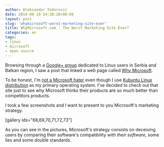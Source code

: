 ```yaml
---
author: Aleksandar Todorović
date: 2014-08-10 14:38:28+00:00
layout: post
slug: 'whymicrosoft-worst-marketing-site-ever'
title: WhyMicrosoft.com - The Worst Marketing Site Ever?
categories: en
tags:
- linux
- microsoft
- open source
---
```


Browsing through a [Google+ group](https://plus.google.com/u/0/communities/109586015108702871702) dedicated to Linux users in Serbia and Balkan region, I saw a post that linked a web page called [Why Microsoft](http://www.whymicrosoft.com/).

To be honest, I'm [not a Microsoft hater](http://aleksandartodorovic.wordpress.com/2014/08/05/confession-microsoft-is-not-so-bad/) even though I use [Kubuntu Linux distribution](http://kubuntu.org/) as my primary operating system. I've decided to check out that site just to see why Microsoft thinks their products are so much better than competitors products.

I took a few screenshots and I want to present to you Microsoft's marketing strategy.

[gallery ids="68,69,70,71,72,73"]

As you can see in the pictures, Microsoft's strategy consists on deceiving users by comparing their software's compatibility with _their software_, some lies and some double standards.
